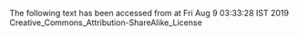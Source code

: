 The following text has been accessed from at Fri Aug 9 03:33:28 IST 2019
Creative_Commons_Attribution-ShareAlike_License
